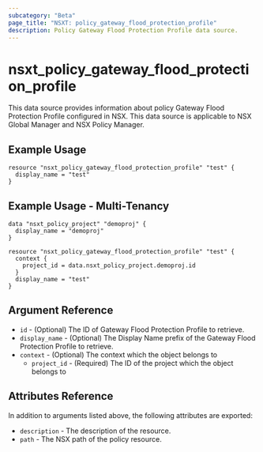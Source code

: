 ```yaml
---
subcategory: "Beta"
page_title: "NSXT: policy_gateway_flood_protection_profile"
description: Policy Gateway Flood Protection Profile data source.
---
```


# nsxt_policy_gateway_flood_protection_profile

This data source provides information about policy Gateway Flood Protection Profile configured in NSX.
This data source is applicable to NSX Global Manager and NSX Policy Manager.

## Example Usage

```hcl
resource "nsxt_policy_gateway_flood_protection_profile" "test" {
  display_name = "test"
}
```

## Example Usage - Multi-Tenancy

```hcl
data "nsxt_policy_project" "demoproj" {
  display_name = "demoproj"
}

resource "nsxt_policy_gateway_flood_protection_profile" "test" {
  context {
    project_id = data.nsxt_policy_project.demoproj.id
  }
  display_name = "test"
}
```

## Argument Reference

* `id` - (Optional) The ID of Gateway Flood Protection Profile to retrieve.
* `display_name` - (Optional) The Display Name prefix of the Gateway Flood Protection Profile to retrieve.
* `context` - (Optional) The context which the object belongs to
    * `project_id` - (Required) The ID of the project which the object belongs to

## Attributes Reference

In addition to arguments listed above, the following attributes are exported:

* `description` - The description of the resource.
* `path` - The NSX path of the policy resource.
